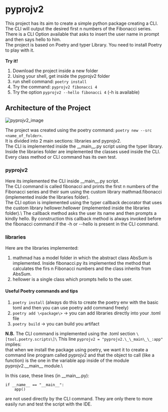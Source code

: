# pyprojv2 #

This project has its aim to create a simple python package creating a CLI. The CLI will output the desired first n numbers of the Fibonacci series.\
There is a CLI Option available that asks to insert the user name in prompt and then says hello to him.\
The project is based on Poetry and typer Library. You need to install Poetry to play with it.\
\
__Try it!__

1) Download the project inside a new folder
2) Using your shell, get inside the pyprojv2 folder
3) run shell command: `poetry install`
4) Try the command: `pyprojv2 fibonacci 4`
5) Try the option `pyprojv2 --hello fibonacci 4` (-h is available)
 


## Architecture of the Project ##
![pyprojv2_image](https://github.com/SamueleBruna/pyprojv2/assets/110241700/5527b489-3a2e-4673-a97b-a1318b435778)

The project was created using the poetry command: `poetry new --src <name_of_folder>`.\
It is divided into 2 main sections: libraries and pyprojv2.\
The CLI is implemented inside the \_\_main\_\_.py script using the typer library.\
Inside the libraries folder are implemented the classes used inside the CLI.\
Every class method or CLI command has its own test.

### pyprojv2 ###
Here its implemented the CLI inside \_\_main\_\_.py script.\
The CLI command is called fibonacci and prints the first n numbers of the Fibonacci series and their sum using the custom library mathmad.fibonacci (implemented inside the libraries folder).\
The CLI option is implemented using the typer callback decorator that uses the custom library hellower.hellower (implemented inside the libraries folder).\ 
The callback method asks the user its name and then prompts a kindly hello. By construction this callback method is always invoked before the fibonacci command if the -h or --hello is present in the CLI command.

### libraries ###
Here are the libraries implemented:
1) mathmad has a model folder in which the abstract class AbsSum is implemented. Inside fibonacci.py its implemented the method that calculates the firs n Fibonacci numbers and the class inherits from AbsSum.
2) hellower is a single class which prompts hello to the user.

#### Useful Poetry commands and tips ###

1) `poetry install` (always do this to create the poetry env with the basic toml and then you can use poetry add command freely)
2) `poetry add \<package\>` -> you can add libraries directly into your .toml file
3) `poetry build` -> you can build you artifact

__N.B.__ The CLI command is implemented using the .toml section `\[tool.poetry.scripts\]\`
This line `pyprojv2 = "pyprojv2.\_\_main\_\_:app"` implies:\
that when we install the package using poetry, we want it to create a command line program called pyprojv2 and
that the object to call (like a function) is the one in the variable app inside of the module pyprojv2.\_\_main\_\_ module.\

In this case, these lines (in \_\_main\_\_.py):
```
if __name__ == "__main__":
    app()
```

 are not used directly by the CLI command. They are only there to more easily run and test the script with the IDE.
